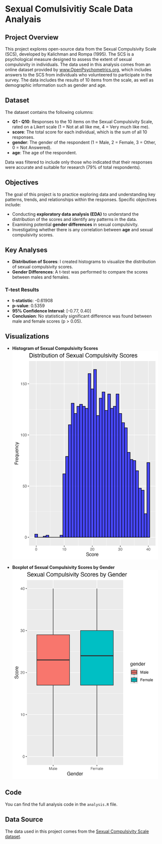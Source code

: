 # Sexual Comulsivitiy Scale Data Analyais
## Project Overview 
This project explores open-source data from the Sexual Compulsivity Scale (SCS), developed by Kalichman and Rompa (1995). The SCS is a psychological measure designed to assess the extent of sexual compulsivity in individuals. The data used in this analysis comes from an online dataset provided by www.OpenPsychometrics.org, which includes answers to the SCS from individuals who volunteered to participate in the survey. The data includes the results of 10 items from the scale, as well as demographic information such as gender and age.
## Dataset 
The dataset contains the following columns:
- **Q1 - Q10**: Responses to the 10 items on the Sexual Compulsivity Scale, rated on a Likert scale (1 = Not at all like me, 4 = Very much like me).
- **score**: The total score for each individual, which is the sum of all 10 responses.
- **gender**: The gender of the respondent (1 = Male, 2 = Female, 3 = Other, 0 = Not Answered).
- **age**: The age of the respondent.

Data was filtered to include only those who indicated that their responses were accurate and suitable for research (79% of total respondents).

## Objectives
The goal of this project is to practice exploring data and understanding key patterns, trends, and relationships within the responses. Specific objectives include:
- Conducting **exploratory data analysis (EDA)** to understand the distribution of the scores and identify any patterns in the data.
- Examining potential **gender differences** in sexual compulsivity.
- Investigating whether there is any correlation between **age** and sexual compulsivity scores.

## Key Analyses

- **Distribution of Scores**: I created histograms to visualize the distribution of sexual compulsivity scores.
- **Gender Differences**: A t-test was performed to compare the scores between males and females.
  
### T-test Results
- **t-statistic**: -0.61908
- **p-value**: 0.5359
- **95% Confidence Interval**: [-0.77, 0.40]
- **Conclusion**: No statistically significant difference was found between male and female scores (p > 0.05).

## Visualizations

- **Histogram of Sexual Compulsivity Scores**  
  ![Histogram](sexual_compulsivity_histogram.png)

- **Boxplot of Sexual Compulsivity Scores by Gender**  
  ![Boxplot](sexual_compulsivity_boxplot.png)

## Code

You can find the full analysis code in the `analysis.R` file.

## Data Source

The data used in this project comes from the [Sexual Compulsivity Scale dataset](https://openpsychometrics.org/_rawdata/).
